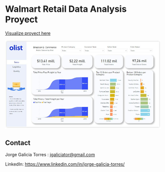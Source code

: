 # Walmart Retail Data Analysis Proyect

[Visualize proyect here](https://public.tableau.com/views/Libro1_16690549753250/Dashboard1?:language=es-ES&publish=yes&:display_count=n&:origin=viz_share_link)

![image](_src/olist1.JPG)<br>


## Contact

Jorge Galicia Torres : jgaliciator@gmail.com

LinkedIn: https://www.linkedin.com/in/jorge-galicia-torres/  
